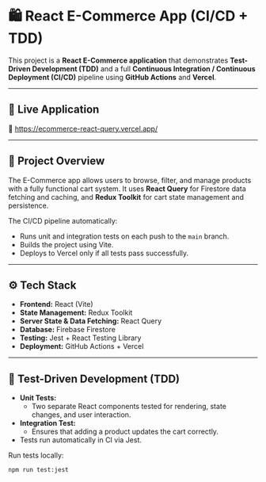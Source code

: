 # 🛍️ React E-Commerce App (CI/CD + TDD)

This project is a **React E-Commerce application** that demonstrates **Test-Driven Development (TDD)** and a full **Continuous Integration / Continuous Deployment (CI/CD)** pipeline using **GitHub Actions** and **Vercel**.

---

## 🚀 Live Application
🔗 https://ecommerce-react-query.vercel.app/

---

## 🧩 Project Overview

The E-Commerce app allows users to browse, filter, and manage products with a fully functional cart system. It uses **React Query** for Firestore data fetching and caching, and **Redux Toolkit** for cart state management and persistence.  

The CI/CD pipeline automatically:
- Runs unit and integration tests on each push to the `main` branch.  
- Builds the project using Vite.  
- Deploys to Vercel only if all tests pass successfully.

---

## ⚙️ Tech Stack

- **Frontend:** React (Vite)
- **State Management:** Redux Toolkit  
- **Server State & Data Fetching:** React Query  
- **Database:** Firebase Firestore  
- **Testing:** Jest + React Testing Library  
- **Deployment:** GitHub Actions + Vercel  

---

## 🧪 Test-Driven Development (TDD)

- **Unit Tests:**  
  - Two separate React components tested for rendering, state changes, and user interaction.  
- **Integration Test:**  
  - Ensures that adding a product updates the cart correctly.  
- Tests run automatically in CI via Jest.

Run tests locally:
```bash
npm run test:jest
